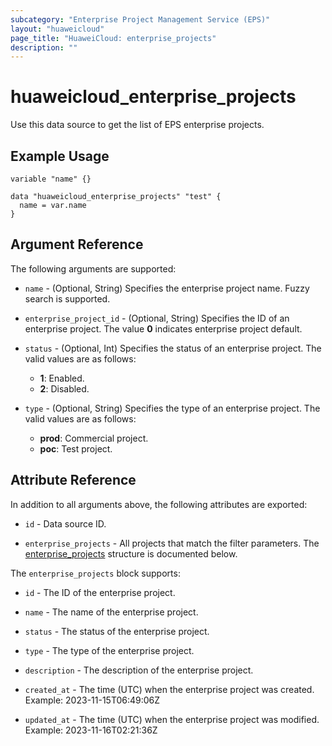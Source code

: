```yaml
---
subcategory: "Enterprise Project Management Service (EPS)"
layout: "huaweicloud"
page_title: "HuaweiCloud: enterprise_projects"
description: ""
---
```


# huaweicloud_enterprise_projects

Use this data source to get the list of EPS enterprise projects.

## Example Usage

```hcl
variable "name" {}

data "huaweicloud_enterprise_projects" "test" {
  name = var.name
}
```

## Argument Reference

The following arguments are supported:

* `name` - (Optional, String) Specifies the enterprise project name. Fuzzy search is supported.

* `enterprise_project_id` - (Optional, String) Specifies the ID of an enterprise project.
  The value **0** indicates enterprise project default.

* `status` - (Optional, Int) Specifies the status of an enterprise project. The valid values are as follows:
  + **1**: Enabled.
  + **2**: Disabled.

* `type` - (Optional, String) Specifies the type of an enterprise project. The valid values are as follows:
  + **prod**: Commercial project.
  + **poc**: Test project.

## Attribute Reference

In addition to all arguments above, the following attributes are exported:

* `id` - Data source ID.

* `enterprise_projects` - All projects that match the filter parameters.
  The [enterprise_projects](#Enterprise_Projects) structure is documented below.

<a name="Enterprise_Projects"></a>
The `enterprise_projects` block supports:

* `id` - The ID of the enterprise project.

* `name` - The name of the enterprise project.

* `status` - The status of the enterprise project.

* `type` - The type of the enterprise project.

* `description` - The description of the enterprise project.

* `created_at` - The time (UTC) when the enterprise project was created. Example: 2023-11-15T06:49:06Z

* `updated_at` - The time (UTC) when the enterprise project was modified. Example: 2023-11-16T02:21:36Z
